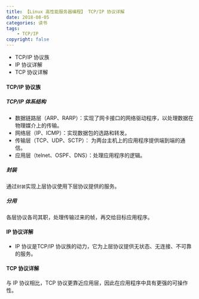 ```yaml
---
title: 【Linux 高性能服务器编程】 TCP/IP 协议详解
date: 2018-08-05
categories: 读书
tags:
    - TCP/IP
copyright: false
---
```

* TCP/IP 协议族
* IP 协议详解
* TCP 协议详解
<!-- more -->
#### TCP/IP 协议族
##### TCP/IP 体系结构
* 数据链路层（ARP、RARP）：实现了网卡接口的网络驱动程序，以处理数据在物理媒介上的传输。
* 网络层（IP、ICMP）：实现数据包的选路和转发。
* 传输层（TCP、UDP、SCTP）： 为两台主机上的应用程序提供端到端的通信。
* 应用层（telnet、OSPF、DNS）：处理应用程序的逻辑。
##### 封装
通过`封装`实现上层协议使用下层协议提供的服务。
##### 分用
各层协议各司其职，处理传输过来的帧，再交给目标应用程序。
#### IP 协议详解
* IP 协议是TCP/IP 协议族的动力，它为上层协议提供无状态、无连接、不可靠的服务。
#### TCP 协议详解
与 IP 协议相比，TCP 协议更靠近应用层，因此在应用程序中具有更强的可操作性。